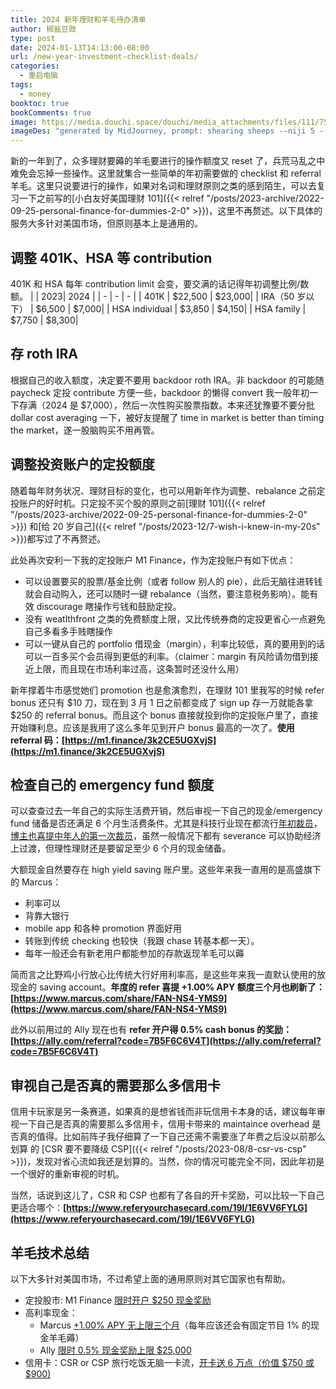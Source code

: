 ```yaml
---
title: 2024 新年理财和羊毛待办清单
author: 椒盐豆豉
type: post
date: 2024-01-13T14:13:00-08:00
url: /new-year-investment-checklist-deals/
categories:
  - 重启电脑
tags:
  - money
booktoc: true
bookComments: true
image: https://media.douchi.space/douchi/media_attachments/files/111/751/269/734/037/042/original/5ebe7cf426da87f9.png
imageDes: "generated by MidJourney, prompt: shearing sheeps --niji 5 --ar 16:9"
---
```


新的一年到了，众多理财要薅的羊毛要进行的操作额度又 reset 了，兵荒马乱之中难免会忘掉一些操作。这里就集合一些简单的年初需要做的 checklist 和 referral 羊毛。这里只说要进行的操作，如果对名词和理财原则之类的感到陌生，可以去复习一下之前写的[小白友好美国理财 101]({{< relref "/posts/2023-archive/2022-09-25-personal-finance-for-dummies-2-0" >}})，这里不再赘述。以下具体的服务大多针对美国市场，但原则基本上是通用的。

<!--more-->

## 调整 401K、HSA 等 contribution
401K 和 HSA 每年 contribution limit 会变，要交满的话记得年初调整比例/数额。
|  | 2023| 2024 |
| - | - | - |
| 401K | $22,500 | $23,000|
| IRA（50 岁以下） | $6,500 | $7,000|
| HSA individual | $3,850 | $4,150|
| HSA family | $7,750 | $8,300|

## 存 roth IRA
根据自己的收入额度，决定要不要用 backdoor roth IRA。非 backdoor 的可能随 paycheck 定投 contribute 方便一些，backdoor 的懒得 convert 我一般年初一下存满（2024 是 $7,000），然后一次性购买股票指数。本来还犹豫要不要分批 dollar cost averaging 一下，被好友提醒了 time in market is better than timing the market，遂一股脑购买不用再管。

## 调整投资账户的定投额度
随着每年财务状况、理财目标的变化，也可以用新年作为调整、rebalance 之前定投账户的好时机。只定投不买个股的原则之前[理财 101]({{< relref "/posts/2023-archive/2022-09-25-personal-finance-for-dummies-2-0" >}}) 和[给 20 岁自己]({{< relref "/posts/2023-12/7-wish-i-knew-in-my-20s" >}})都写过了不再赘述。

此处再次安利一下我的定投账户 M1 Finance，作为定投账户有如下优点：
- 可以设置要买的股票/基金比例（或者 follow 别人的 pie），此后无脑往进转钱就会自动购入，还可以随时一键 rebalance（当然，要注意税务影响）。能有效 discourage 瞎操作亏钱和鼓励定投。
- 没有 weatlthfront 之类的免费额度上限，又比传统券商的定投更省心一点避免自己多看多手贱瞎操作
- 可以一键从自己的 portfolio 借现金（margin），利率比较低，真的要用到的话可以一百多买个会员得到更低的利率。（claimer：margin 有风险请勿借到接近上限，而且现在市场利率过高，这条暂时还没什么用）

新年撑着牛市感觉她们 promotion 也是愈演愈烈，在理财 101 里我写的时候 refer bonus 还只有 $10 刀，现在到 3 月 1 日之前都变成了 sign up 存一万就能各拿 $250 的 referral bonus。而且这个 bonus 直接就投到你的定投账户里了，直接开始赚利息。应该是我用了这么多年见到开户 bonus 最高的一次了。**使用 referral 码：[https://m1.finance/3k2CE5UGXvjS](https://m1.finance/3k2CE5UGXvjS)**

## 检查自己的 emergency fund 额度
可以查查过去一年自己的实际生活费开销，然后审视一下自己的现金/emergency fund 储备是否还满足 6 个月生活费条件。尤其是科技行业现在都流行[年初裁员](https://t.me/mtfront/2978)，[博主也喜提中年人的第一次裁员](https://t.me/mtfront/2983)，虽然一般情况下都有 severance 可以协助经济上过渡，但理性理财还是要留足至少 6 个月的现金储备。

大额现金自然要存在 high yield saving 账户里。这些年来我一直用的是高盛旗下的 Marcus：
- 利率可以
- 背靠大银行
- mobile app 和各种 promotion 界面好用
- 转账到传统 checking 也较快（我跟 chase 转基本都一天）。
- 每年一般还会有新老用户都能参加的存款返现羊毛可以薅

简而言之比野鸡小行放心比传统大行好用利率高，是这些年来我一直默认使用的放现金的 saving account。**年度的 refer 喜提 +1.00% APY 额度三个月也刷新了：[https://www.marcus.com/share/FAN-NS4-YMS9](https://www.marcus.com/share/FAN-NS4-YMS9)**

此外以前用过的 Ally 现在也有 **refer 开户得 0.5% cash bonus 的奖励：[https://ally.com/referral?code=7B5F6C6V4T](https://ally.com/referral?code=7B5F6C6V4T)**

## 审视自己是否真的需要那么多信用卡
信用卡玩家是另一条赛道，如果真的是想省钱而非玩信用卡本身的话，建议每年审视一下自己是否真的需要那么多信用卡，信用卡带来的 maintaince overhead 是否真的值得。比如前阵子我仔细算了一下自己还需不需要涨了年费之后没以前那么划算 的 [CSR 要不要降级 CSP]({{< relref "/posts/2023-08/8-csr-vs-csp" >}})，发现对省心流如我还是划算的。当然，你的情况可能完全不同，因此年初是一个很好的重新审视的时机。

当然，话说到这儿了，CSR 和 CSP 也都有了各自的开卡奖励，可以比较一下自己更适合哪个：**[https://www.referyourchasecard.com/19l/1E6VV6FYLG](https://www.referyourchasecard.com/19l/1E6VV6FYLG)**

## 羊毛技术总结
以下大多针对美国市场，不过希望上面的通用原则对其它国家也有帮助。
- 定投股市: M1 Finance [限时开户 $250 现金奖励](https://m1.finance/3k2CE5UGXvjS)
- 高利率现金：
  - Marcus [+1.00% APY 无上限三个月](https://www.marcus.com/share/FAN-NS4-YMS9)（每年应该还会有固定节目 1% 的现金羊毛薅）
  - Ally [限时 0.5% 现金奖励上限 $25,000](https://ally.com/referral?code=7B5F6C6V4T)
- 信用卡：CSR or CSP 旅行吃饭无脑一卡流，[开卡送 6 万点（价值 $750 或 $900)](https://www.referyourchasecard.com/19l/1E6VV6FYLG)